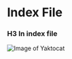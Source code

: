 # Index File
### H3 In index file

![Image of Yaktocat](https://octodex.github.com/images/yaktocat.png)

